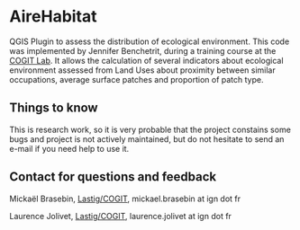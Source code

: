 # AireHabitat

QGIS Plugin to assess the distribution of ecological environment. This code was implemented by Jennifer Benchetrit, during a training course at the [COGIT Lab](http://recherche.ign.fr/labos/cogit/). It allows the calculation of several indicators about ecological environment assessed from Land Uses about proximity between similar occupations, average surface patches and proportion of patch type.



## Things to know

This is research work, so it is very probable that the project constains some bugs and project is not actively maintained, but do not hesitate to send an e-mail if you need help to use it.

## Contact for questions and feedback

Mickaël Brasebin, [Lastig/COGIT](http://recherche.ign.fr/labos/cogit/cv.php?nom=Brasebin), mickael.brasebin at ign dot fr

Laurence Jolivet, [Lastig/COGIT](http://recherche.ign.fr/labos/cogit/cv.php?nom=Jolivet), laurence.jolivet at ign dot fr


